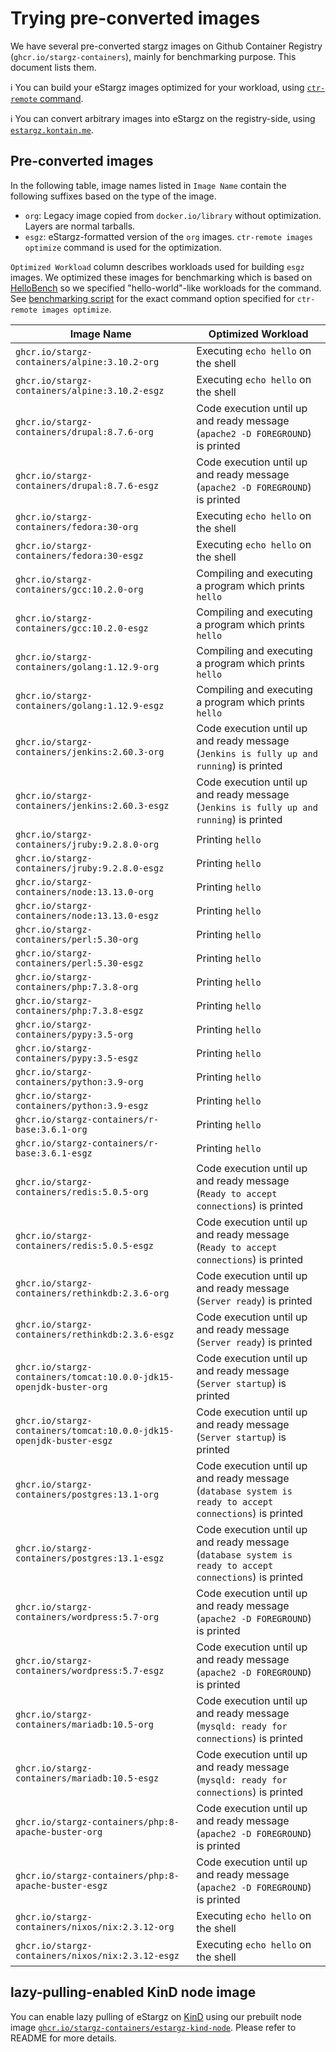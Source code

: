 # Trying pre-converted images

We have several pre-converted stargz images on Github Container Registry (`ghcr.io/stargz-containers`), mainly for benchmarking purpose.
This document lists them.

:information_source: You can build your eStargz images optimized for your workload, using [`ctr-remote` command](/docs/ctr-remote.md).

:information_source: You can convert arbitrary images into eStargz on the registry-side, using [`estargz.kontain.me`](https://estargz.kontain.me).

## Pre-converted images

In the following table, image names listed in `Image Name` contain the following suffixes based on the type of the image.

- `org`: Legacy image copied from `docker.io/library` without optimization. Layers are normal tarballs.
- `esgz`: eStargz-formatted version of the `org` images. `ctr-remote images optimize` command is used for the optimization.

`Optimized Workload` column describes workloads used for building `esgz` images. We optimized these images for benchmarking which is based on [HelloBench](https://github.com/Tintri/hello-bench) so we specified "hello-world"-like workloads for the command. See [benchmarking script](/script/benchmark/hello-bench/src/hello.py) for the exact command option specified for `ctr-remote images optimize`. 

|Image Name|Optimized Workload|
---|---
|`ghcr.io/stargz-containers/alpine:3.10.2-org`|Executing `echo hello` on the shell|
|`ghcr.io/stargz-containers/alpine:3.10.2-esgz`|Executing `echo hello` on the shell|
|`ghcr.io/stargz-containers/drupal:8.7.6-org`|Code execution until up and ready message (`apache2 -D FOREGROUND`) is printed|
|`ghcr.io/stargz-containers/drupal:8.7.6-esgz`|Code execution until up and ready message (`apache2 -D FOREGROUND`) is printed|
|`ghcr.io/stargz-containers/fedora:30-org`|Executing `echo hello` on the shell|
|`ghcr.io/stargz-containers/fedora:30-esgz`|Executing `echo hello` on the shell|
|`ghcr.io/stargz-containers/gcc:10.2.0-org`|Compiling and executing a program which prints `hello`|
|`ghcr.io/stargz-containers/gcc:10.2.0-esgz`|Compiling and executing a program which prints `hello`|
|`ghcr.io/stargz-containers/golang:1.12.9-org`|Compiling and executing a program which prints `hello`|
|`ghcr.io/stargz-containers/golang:1.12.9-esgz`|Compiling and executing a program which prints `hello`|
|`ghcr.io/stargz-containers/jenkins:2.60.3-org`|Code execution until up and ready message (`Jenkins is fully up and running`) is printed|
|`ghcr.io/stargz-containers/jenkins:2.60.3-esgz`|Code execution until up and ready message (`Jenkins is fully up and running`) is printed|
|`ghcr.io/stargz-containers/jruby:9.2.8.0-org`|Printing `hello`|
|`ghcr.io/stargz-containers/jruby:9.2.8.0-esgz`|Printing `hello`|
|`ghcr.io/stargz-containers/node:13.13.0-org`|Printing `hello`|
|`ghcr.io/stargz-containers/node:13.13.0-esgz`|Printing `hello`|
|`ghcr.io/stargz-containers/perl:5.30-org`|Printing `hello`|
|`ghcr.io/stargz-containers/perl:5.30-esgz`|Printing `hello`|
|`ghcr.io/stargz-containers/php:7.3.8-org`|Printing `hello`|
|`ghcr.io/stargz-containers/php:7.3.8-esgz`|Printing `hello`|
|`ghcr.io/stargz-containers/pypy:3.5-org`|Printing `hello`|
|`ghcr.io/stargz-containers/pypy:3.5-esgz`|Printing `hello`|
|`ghcr.io/stargz-containers/python:3.9-org`|Printing `hello`|
|`ghcr.io/stargz-containers/python:3.9-esgz`|Printing `hello`|
|`ghcr.io/stargz-containers/r-base:3.6.1-org`|Printing `hello`|
|`ghcr.io/stargz-containers/r-base:3.6.1-esgz`|Printing `hello`|
|`ghcr.io/stargz-containers/redis:5.0.5-org`|Code execution until up and ready message (`Ready to accept connections`) is printed|
|`ghcr.io/stargz-containers/redis:5.0.5-esgz`|Code execution until up and ready message (`Ready to accept connections`) is printed|
|`ghcr.io/stargz-containers/rethinkdb:2.3.6-org`|Code execution until up and ready message (`Server ready`) is printed|
|`ghcr.io/stargz-containers/rethinkdb:2.3.6-esgz`|Code execution until up and ready message (`Server ready`) is printed|
|`ghcr.io/stargz-containers/tomcat:10.0.0-jdk15-openjdk-buster-org`|Code execution until up and ready message (`Server startup`) is printed|
|`ghcr.io/stargz-containers/tomcat:10.0.0-jdk15-openjdk-buster-esgz`|Code execution until up and ready message (`Server startup`) is printed|
|`ghcr.io/stargz-containers/postgres:13.1-org`|Code execution until up and ready message (`database system is ready to accept connections`) is printed|
|`ghcr.io/stargz-containers/postgres:13.1-esgz`|Code execution until up and ready message (`database system is ready to accept connections`) is printed|
|`ghcr.io/stargz-containers/wordpress:5.7-org`|Code execution until up and ready message (`apache2 -D FOREGROUND`) is printed|
|`ghcr.io/stargz-containers/wordpress:5.7-esgz`|Code execution until up and ready message (`apache2 -D FOREGROUND`) is printed|
|`ghcr.io/stargz-containers/mariadb:10.5-org`|Code execution until up and ready message (`mysqld: ready for connections`) is printed|
|`ghcr.io/stargz-containers/mariadb:10.5-esgz`|Code execution until up and ready message (`mysqld: ready for connections`) is printed|
|`ghcr.io/stargz-containers/php:8-apache-buster-org`|Code execution until up and ready message (`apache2 -D FOREGROUND`) is printed|
|`ghcr.io/stargz-containers/php:8-apache-buster-esgz`|Code execution until up and ready message (`apache2 -D FOREGROUND`) is printed|
|`ghcr.io/stargz-containers/nixos/nix:2.3.12-org`|Executing `echo hello` on the shell|
|`ghcr.io/stargz-containers/nixos/nix:2.3.12-esgz`|Executing `echo hello` on the shell|

## lazy-pulling-enabled KinD node image

You can enable lazy pulling of eStargz on [KinD](https://github.com/kubernetes-sigs/kind) using our prebuilt node image [`ghcr.io/stargz-containers/estargz-kind-node`](https://github.com/orgs/stargz-containers/packages/container/package/estargz-kind-node).
Please refer to README for more details.
